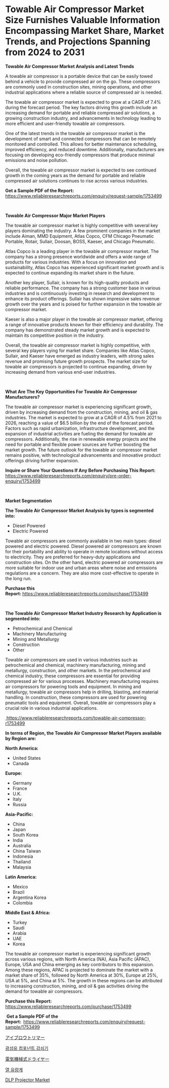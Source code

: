 <p><h1>Towable Air Compressor Market Size Furnishes Valuable Information Encompassing Market Share, Market Trends, and Projections Spanning from 2024 to 2031</h1></p><p><strong>Towable Air Compressor Market Analysis and Latest Trends</strong></p>
<p><p>A towable air compressor is a portable device that can be easily towed behind a vehicle to provide compressed air on the go. These compressors are commonly used in construction sites, mining operations, and other industrial applications where a reliable source of compressed air is needed.</p><p>The towable air compressor market is expected to grow at a CAGR of 7.4% during the forecast period. The key factors driving this growth include an increasing demand for portable and reliable compressed air solutions, a growing construction industry, and advancements in technology leading to more efficient and user-friendly towable air compressors.</p><p>One of the latest trends in the towable air compressor market is the development of smart and connected compressors that can be remotely monitored and controlled. This allows for better maintenance scheduling, improved efficiency, and reduced downtime. Additionally, manufacturers are focusing on developing eco-friendly compressors that produce minimal emissions and noise pollution.</p><p>Overall, the towable air compressor market is expected to see continued growth in the coming years as the demand for portable and reliable compressed air solutions continues to rise across various industries.</p></p>
<p><strong>Get a Sample PDF of the Report:&nbsp;</strong> <a href="https://www.reliableresearchreports.com/enquiry/request-sample/1753499">https://www.reliableresearchreports.com/enquiry/request-sample/1753499</a></p>
<p>&nbsp;</p>
<p><strong>Towable Air Compressor Major Market Players</strong></p>
<p><p>The towable air compressor market is highly competitive with several key players dominating the industry. A few prominent companies in the market include Aiman, MMD Equipment, Atlas Copco, CFM Chicago Pneumatic Portable, Rotair, Sullair, Doosan, BOSS, Kaeser, and Chicago Pneumatic.</p><p>Atlas Copco is a leading player in the towable air compressor market. The company has a strong presence worldwide and offers a wide range of products for various industries. With a focus on innovation and sustainability, Atlas Copco has experienced significant market growth and is expected to continue expanding its market share in the future.</p><p>Another key player, Sullair, is known for its high-quality products and reliable performance. The company has a strong customer base in various industries and is continuously investing in research and development to enhance its product offerings. Sullair has shown impressive sales revenue growth over the years and is poised for further expansion in the towable air compressor market.</p><p>Kaeser is also a major player in the towable air compressor market, offering a range of innovative products known for their efficiency and durability. The company has demonstrated steady market growth and is expected to maintain its competitive position in the industry.</p><p>Overall, the towable air compressor market is highly competitive, with several key players vying for market share. Companies like Atlas Copco, Sullair, and Kaeser have emerged as industry leaders, with strong sales revenue and promising future growth prospects. The market size for towable air compressors is projected to continue expanding, driven by increasing demand from various end-user industries.</p></p>
<p>&nbsp;</p>
<p><strong>What Are The Key Opportunities For Towable Air Compressor Manufacturers?</strong></p>
<p><p>The towable air compressor market is experiencing significant growth, driven by increasing demand from the construction, mining, and oil & gas industries. The market is expected to grow at a CAGR of 4.5% from 2021 to 2026, reaching a value of $6.5 billion by the end of the forecast period. Factors such as rapid urbanization, infrastructure development, and the expansion of industrial activities are fueling the demand for towable air compressors. Additionally, the rise in renewable energy projects and the need for portable and flexible power sources are further boosting the market growth. The future outlook for the towable air compressor market remains positive, with technological advancements and innovative product offerings driving further expansion.</p></p>
<p><strong>Inquire or Share Your Questions If Any Before Purchasing This Report:</strong> <a href="https://www.reliableresearchreports.com/enquiry/pre-order-enquiry/1753499">https://www.reliableresearchreports.com/enquiry/pre-order-enquiry/1753499</a></p>
<p>&nbsp;</p>
<p><strong>Market Segmentation</strong></p>
<p><strong>The Towable Air Compressor Market Analysis by types is segmented into:</strong></p>
<p><ul><li>Diesel Powered</li><li>Electric Powered</li></ul></p>
<p><p>Towable air compressors are commonly available in two main types: diesel powered and electric powered. Diesel powered air compressors are known for their portability and ability to operate in remote locations without access to electricity. They are preferred for heavy-duty applications and construction sites. On the other hand, electric powered air compressors are more suitable for indoor use and urban areas where noise and emissions regulations are a concern. They are also more cost-effective to operate in the long run.</p></p>
<p><strong>Purchase this Report:&nbsp;</strong><a href="https://www.reliableresearchreports.com/purchase/1753499">https://www.reliableresearchreports.com/purchase/1753499</a></p>
<p>&nbsp;</p>
<p><strong>The Towable Air Compressor Market Industry Research by Application is segmented into:</strong></p>
<p><ul><li>Petrochemical and Chemical</li><li>Machinery Manufacturing</li><li>Mining and Metallurgy</li><li>Construction</li><li>Other</li></ul></p>
<p><p>Towable air compressors are used in various industries such as petrochemical and chemical, machinery manufacturing, mining and metallurgy, construction, and other markets. In the petrochemical and chemical industry, these compressors are essential for providing compressed air for various processes. Machinery manufacturing requires air compressors for powering tools and equipment. In mining and metallurgy, towable air compressors help in drilling, blasting, and material handling. In construction, these compressors are used for powering pneumatic tools and equipment. Overall, towable air compressors play a crucial role in various industrial applications.</p></p>
<p><a href="https://www.reliableresearchreports.com/towable-air-compressor-r1753499">&nbsp;https://www.reliableresearchreports.com/towable-air-compressor-r1753499</a></p>
<p><strong>In terms of Region, the Towable Air Compressor Market Players available by Region are:</strong></p>
<p>
    <p> <strong> North America: </strong>
        <ul>
            <li>United States</li>
            <li>Canada</li>
        </ul>
        </p> 
    <p> <strong> Europe: </strong>
        <ul>
            <li>Germany</li>
            <li>France</li>
            <li>U.K.</li>
            <li>Italy</li>
            <li>Russia</li>
        </ul>
        </p> 
    <p> <strong> Asia-Pacific: </strong>
        <ul>
            <li>China</li>
            <li>Japan</li>
            <li>South Korea</li>
            <li>India</li>
            <li>Australia</li>
            <li>China Taiwan</li>
            <li>Indonesia</li>
            <li>Thailand</li>
            <li>Malaysia</li>
        </ul>
        </p> 
    <p> <strong> Latin America: </strong>
        <ul>
            <li>Mexico</li>
            <li>Brazil</li>
            <li>Argentina Korea</li>
            <li>Colombia</li>
        </ul>
        </p> 
    <p> <strong> Middle East & Africa: </strong>
        <ul>
            <li>Turkey</li>
            <li>Saudi</li>
            <li>Arabia</li>
            <li>UAE</li>
            <li>Korea</li>
        </ul>
    </p>
    </p>
<p><p>The towable air compressor market is experiencing significant growth across various regions, with North America (NA), Asia Pacific (APAC), Europe, USA and China emerging as key contributors to this expansion. Among these regions, APAC is projected to dominate the market with a market share of 35%, followed by North America at 30%, Europe at 25%, USA at 5%, and China at 5%. The growth in these regions can be attributed to increasing construction, mining, and oil & gas activities driving the demand for towable air compressors.</p></p>
<p><strong>Purchase this Report: </strong><a href="https://www.reliableresearchreports.com/purchase/1753499">https://www.reliableresearchreports.com/purchase/1753499</a></p>
<p>&nbsp;<strong>Get a Sample PDF of the Report:&nbsp;&nbsp;</strong><a href="https://www.reliableresearchreports.com/enquiry/request-sample/1753499">https://www.reliableresearchreports.com/enquiry/request-sample/1753499</a></p>
<p><strong></strong></p>
<p><p><a href="https://github.com/RodHoppe07/Market-Research-Report-List-2/blob/main/2706765155453.md">アイブロウトリマー</a></p><p><a href="https://github.com/fernandotryO5lson96765/Market-Research-Report-List-2/blob/main/2633212166104.md">광섬유 컴포넌트 감쇠기</a></p><p><a href="https://github.com/reliezer65/Market-Research-Report-List-2/blob/main/3623790155454.md">電気機械式ドライヤー</a></p><p><a href="https://github.com/CliftonFisher9067/Market-Research-Report-List-2/blob/main/5713224166103.md">열 유량계</a></p><p><a href="https://github.com/phuonganhit041011/Market-Research-Report-List-1/blob/main/dlp-projector-market.md">DLP Projector Market</a></p></p>